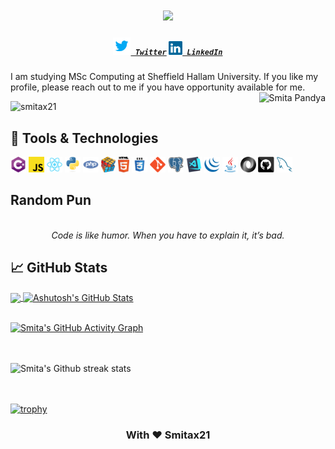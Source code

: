<h1 align="center">
  <a href="https://git.io/typing-svg">
    <img src="https://readme-typing-svg.herokuapp.com?color=%2340A597&size=30&width=800&lines=Hello+World!+I+am+Smita+Pandya...;I+love+building+things+that+live+on+the+internet">
  </a>
</h1>
<h5 align="center">
  <code><a href="https://twitter.com/smitax21" title="Twitter Profile"><img width="28" src="images/twitter.svg"> Twitter</a></code>
  <code><a href="https://www.linkedin.com/in/smitax21" title="LinkedIn Profile"><img width="22" src="images/linkedin.svg"> LinkedIn</a></code>
<!--   <code><a href="https://github.com/smitax21" title="Github Profile"><img width="22" src="images/github.svg"> Github</a></code> -->
</h5>

I am studying MSc Computing at Sheffield Hallam University. If you like my profile, please reach out to me if you have opportunity available for me.
<img align="right" alt="Smita Pandya" src="https://i.ibb.co/8BrLcyj/Smita-Pandya.png" />

<p align="left"> 
  <img src="https://komarev.com/ghpvc/?username=smitax21&label=Views&color=blue&style=plastic" alt="smitax21" /> 
<!--   &nbsp;&nbsp;&nbsp;<a href="https://ko-fi.com/Y8Y320QYE"><img src="https://ko-fi.com/img/githubbutton_sm.svg" alt="ko-fi" /></a> -->
</p>

## 🔧 Tools & Technologies
<code><img title="C#" height="25" src="images/cSharp.svg"></code>
<code><img title="JavaScript" height="25" src="images/javascript.svg"></code>
<code><img title="React.js" height="25" src="images/react-original.svg"></code>
<code><img title="Python" height="25" src="images/python-original.svg"></code>
<code><img title="PHP" height="25" src="images/php.svg"></code>
<code><img title="Problem Solving" height="25" src="images/problemSolving.png"></code>
<code><img title="HTML5" height="25" src="images/html5.svg"></code>
<code><img title="CSS" height="25" src="images/css.svg"></code>
<code><img title="Git" height="25" src="images/git-original.svg"></code>
<code><img title="PostgreSQL" height="25" src="images/postgresql.svg"></code>
<code><img title="Visual Studio Code" height="25" src="images/vscode.png"></code>
<code><img title="JQuery" height="25" src="images/jquery-original.svg"></code>
<code><img title="Java" height="25" src="images/java-original.svg"></code>
<code><img title="JSON" height="25" src="images/json.svg"></code>
<code><img title="GitHub" height="25" src="images/github.svg"></code>
<code><img title="MySQL" height="25" src="images/mysql.svg"></code>


## Random Pun

<!-- ADVICE:START -->
<p align="center"><br><i>Code is like humor. When you have to explain it, it’s bad.</i><br></p>
<!-- ADVICE:END -->


## &#x1f4c8; GitHub Stats

<a href="https://github.com/smitax21/smitax21">
  <img align="center" src="https://github-readme-stats.vercel.app/api/top-langs/?username=smitax21&hide=java,html&title_color=ffffff&text_color=c9cacc&icon_color=2bbc8a&bg_color=1d1f21" />
</a>
<a href="https://github.com/smitax21/smitax21">
  <img align="center" src="https://github-readme-stats.vercel.app/api?username=smitax21&show_icons=true&line_height=27&count_private=true&title_color=ffffff&text_color=c9cacc&icon_color=2bbc8a&bg_color=1d1f21" alt="Ashutosh's GitHub Stats" />
</a>
<br/><br/>

[![Smita's GitHub Activity Graph](https://activity-graph.herokuapp.com/graph?username=smitax21&theme=rogue)](https://github.com/smitax21)


<br/><br/>
![Smita's Github streak stats](https://github-readme-streak-stats.herokuapp.com/?user=smitax21) 

<br><br>
[![trophy](https://github-profile-trophy.vercel.app/?username=smitax21)](https://github.com/ryo-ma/github-profile-trophy)
    <div align="center">

<h3> With ❤ Smitax21 </h3>

</div>
